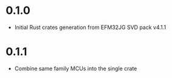 # 0.1.0

- Initial Rust crates generation from EFM32JG SVD pack v4.1.1

# 0.1.1

- Combine same family MCUs into the single crate
